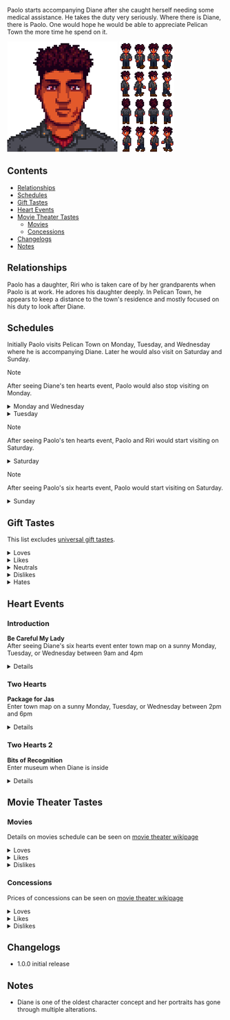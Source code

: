 Paolo starts accompanying Diane after she caught herself needing some medical assistance. He takes the duty very seriously. Where there is Diane, there is Paolo. One would hope he would be able to appreciate Pelican Town the more time he spend on it.

![](Images/Paolo_portrait.png) ![](Images/Paolo_sprites.png)

## Contents
* [Relationships](#relationships)
* [Schedules](#schedules)
* [Gift Tastes](#gift-tastes)
* [Heart Events](#heart-events)
* [Movie Theater Tastes](#movie-theater-tastes)
  * [Movies](#movies)
  * [Concessions](#concessions)
* [Changelogs](#changelogs)
* [Notes](#notes)

## Relationships

Paolo has a daughter, Riri who is taken care of by her grandparents when Paolo is at work. He adores his daughter deeply. In Pelican Town, he appears to keep a distance to the town's residence and mostly focused on his duty to look after Diane.

## Schedules
Initially Paolo visits Pelican Town on Monday, Tuesday, and Wednesday where he is accompanying Diane. Later he would also visit on Saturday and Sunday.
> [!NOTE]
> After seeing Diane's ten hearts event, Paolo would also stop visiting on Monday.
<details>
  <summary>Monday and Wednesday</summary>
  <par>Paolo follows Diane's schedules:</par>
  <br>
  <b>Diane Museum Day</b>
  <table>
    <tr><th>Time</th><th>Location</th></tr>
    <tr><td>09.00</td><td>From inside the bus goes to look after Diane standing in front of the flower near the saloon</td></tr>
    <tr><td>12.00</td><td>Goes to look after Diane observing museum's collections</td></tr>
    <tr><td>14.00</td><td>Watches Diane reading inside the museum</td></tr>
    <tr><td>18.00</td><td>Goes to look after Diane standing beside the river near the museum</td></tr>
    <tr><td>20.00</td><td>Goes to bus stop to catch a ride home</td></tr>
  </table>
  <b>Diane Town Day</b>
  <table>
    <tr><th>Time</th><th>Location</th></tr>
    <tr><td>09.00</td><td>From inside the bus goes to look after Diane standing in the beach</td></tr>
    <tr><td>13.00</td><td>Goes to saloon for lunch</td></tr>
    <tr><td>16.00</td><td>Goes to look after Diane in town plaza</td></tr>
    <tr><td>20.00</td><td>Goes to bus stop to catch a ride home</td></tr>
  </table>
</details>
<details>
  <summary>Tuesday</summary>
  <b>Diane Alongside the Children</b>
  <table>
   <tr><th>Time</th><th>Location</th></tr>
   <tr><td>09.00</td><td>From inside the bus goes to the museum and read book while watching Penny tutors the children</td></tr>
   <tr><td>14.30</td><td>Goes to the bridge near the museum standing near Penny and the children</td></tr>
   <tr><td>16.00</td><td>Goes to look after Diane standing near the fountain near community center</td></tr>
   <tr><td>20.00</td><td>Goes to bus stop to catch a ride home</td></tr>
  </table>
</details>

> [!NOTE]
> After seeing Paolo's ten hearts event, Paolo and Riri would start visiting on Saturday.

<details>
  <summary>Saturday</summary>
  <b>Play Time</b>
  <table>
   <tr><th>Time</th><th>Location</th></tr>
   <tr><td>09.00</td><td>From inside the bus goes to meet the town's children near the graveyard</td></tr>
   <tr><td>12.00</td><td>Goes to watch children play on the playground</td></tr>
   <tr><td>17.00</td><td>Goes to bus stop to catch a ride home</td></tr>
  </table>
</details>

> [!NOTE]
> After seeing Paolo's six hearts event, Paolo would start visiting on Saturday.

<details>
  <summary>Sunday</summary>
  <b>Day of His Own</b>
  <table>
   <tr><th>Time</th><th>Location</th></tr>
   <tr><td>06.00</td><td>From inside the bus goes to the beach</td></tr>
   <tr><td>09.00</td><td>Goes to Pierre's shop</td></tr>
   <tr><td>11.00</td><td>Goes to workout in the bath house</td></tr>
   <tr><td>14.00</td><td>Goes to play pool in Saloon</td></tr>
   <tr><td>16.00</td><td>Goes to bus stop to catch a ride home</td></tr>
  </table>
</details>

## Gift Tastes
This list excludes [universal gift tastes](https://stardewvalleywiki.com/Friendship#Universal_Gifts).
<details>
  <summary>Loves</summary>
  <ul>
    <li><a href="https://stardewvalleywiki.com/Spaghetti">Spaghetti</a></li>
    <li><a href="https://stardewvalleywiki.com/Hashbrown">Hashbrown</a></li>
    <li><a href="https://stardewvalleywiki.com/Pickles">Pickles</a></li>
    <li><a href="https://stardewvalleywiki.com/Ginger_Ale">Ginger Ale</a></li>
    <li><a href="https://stardewvalleywiki.com/Duck_Mayo">Duck Mayo</a></li>
  </ul>
</details>
<details>
  <summary>Likes</summary>
  <ul>
    <li><a href="https://stardewvalleywiki.com/Mango">Mango</a></li>
    <li><a href="https://stardewvalleywiki.com/Coconut">Coconut</a></li>
  </ul>
</details>
<details>
  <summary>Neutrals</summary>
  <ul>
    <li><a href="https://stardewvalleywiki.com/Prismatic_Shard">Prismatic Shard</a></li>
    <li><a href="https://stardewvalleywiki.com/Rabbit%27s_Foot">Rabbit's Foot</a></li>
  </ul>
</details>
<details>
  <summary>Dislikes</summary>
  <ul>
    <li><a href="https://stardewvalleywiki.com/Blackberry">Blackberry</a></li>
  </ul>
</details>
<details>
  <summary>Hates</summary>
  <ul>
    <li><a href="https://stardewvalleywiki.com/Tulip">Tulip</a></li>
    <li><a href="https://stardewvalleywiki.com/Mead">Mead</a></li>
  </ul>
</details>

## Heart Events
### Introduction
**Be Careful My Lady**
<br>
After seeing Diane's six hearts event enter town map on a sunny Monday, Tuesday, or Wednesday between 9am and 4pm

<details>
<summary>Details</summary>
<par>

</par>
</details>

### Two Hearts
**Package for Jas**
<br>
Enter town map on a sunny Monday, Tuesday, or Wednesday between 2pm and 6pm

<details>
<summary>Details</summary>
<par>
Jas is reading a book under a tree near Emily and Haley's house. Diane comes over and asks about the book, revealing that she used to read a pop-up version of the book. Penny joins them and offers to walk Jas home. They head in the direction of Marnie's ranch.
<br>
After Penny and Jas leave, only the player and Diane remain. Diane expresses concern that Jas is often alone but believes she might be overthinking it. Then she proceed to compliment Penny for her work with the children.
<br><br>
The day after the event Jas and Marney would mention they received a package of pop-up children books in the mail.
</par>
</details>

### Two Hearts 2
**Bits of Recognition**
<br>
Enter museum when Diane is inside

<details>
<summary>Details</summary>
<par>
Diane is talking to Gunther. As player enters the museum Diane mentions that she heard all the artifacts in the museum were donated by the player and criticizes the previous curator who run with the artifacts and Gunther who refuses to drop the name of the curator.
</par>
</details>

## Movie Theater Tastes
### Movies
Details on movies schedule can be seen on [movie theater wikipage](https://stardewvalleywiki.com/Movie_Theater#Movies)
<details>
  <summary>Loves</summary>
  <ul>
    <li>Journey Of The Prairie King: The Motion Picture</li>
    <li>The Brave Little Sapling</li>
    <li>The Miracle At Coldstar Ranch</li>
  </ul>
</details>

<details>
  <summary>Likes</summary>
  <ul>
    <li>Natural Wonders: Exploring Our Vibrant World</li>
    <li>It Howls In The Rain</li>
    <li>Wumbus</li>
  </ul>
</details>

<details>
  <summary>Dislikes</summary>
  <ul>
    <li>The Zuzu City Express</li>
    <li>Mysterium</li>
  </ul>
</details>

### Concessions
Prices of concessions can be seen on [movie theater wikipage](https://stardewvalleywiki.com/Movie_Theater#Concessions)
<details>
  <summary>Loves</summary>
  <ul>
    <li>Rock Candy</li>
    <li>Fries</li>
    <li>Nachos</li>
    <li>Stardrop Sorbet</li>
    <li>Salmon Burger</li>
    <li>Chocolate Popcorn</li>
    <li>Popcorn</li>
  </ul>
</details>

<details>
  <summary>Likes</summary>
  <ul>
    <li>Jawbreaker</li>
    <li>Sour Slimes</li>
    <li>Truffle Popcorn</li>
    <li>Cotton Candy</li>
    <li>Cappuccino Mousse Cake</li>
    <li>Ice Cream Sandwich</li>
    <li>Salted Peanuts</li>
    <li>Apple Slices</li>
    <li>Sour Slimes</li>
    <li>Star Cookie</li>
  </ul>
</details>

<details>
  <summary>Dislikes</summary>
  <ul>
    <li>Personal Pizza</li>
    <li>Black Licorice</li>
    <li>Jasmine Tea</li>
    <li>Joja Cola</li>
    <li>JojaCorn</li>
    <li>Kale Smoothie</li>
    <li>Panzanella Salad</li>
    <li>Hummus Snack Pack</li>
  </ul>
</details>

## Changelogs
* 1.0.0 initial release
 
## Notes
* Diane is one of the oldest character concept and her portraits has gone through multiple alterations.
